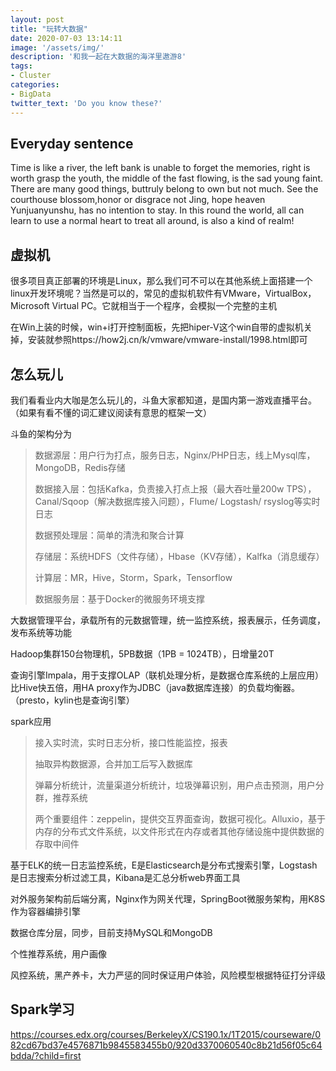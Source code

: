```yaml
---
layout: post
title: "玩转大数据"
date: 2020-07-03 13:14:11
image: '/assets/img/'
description: '和我一起在大数据的海洋里遨游8'
tags:
- Cluster
categories:
- BigData
twitter_text: 'Do you know these?'
---
```


## Everyday sentence

Time is like a river, the left bank is unable to forget the memories, right is worth grasp the youth, the middle of the fast flowing, is the sad young faint. There are many good things, buttruly belong to own but not much. See the courthouse blossom,honor or disgrace not Jing, hope heaven Yunjuanyunshu, has no intention to stay. In this round the world, all can learn to use a normal heart to treat all around, is also a kind of realm!

## 虚拟机

很多项目真正部署的环境是Linux，那么我们可不可以在其他系统上面搭建一个linux开发环境呢？当然是可以的，常见的虚拟机软件有VMware，VirtualBox，Microsoft Virtual PC。它就相当于一个程序，会模拟一个完整的主机

在Win上装的时候，win+i打开控制面板，先把hiper-V这个win自带的虚拟机关掉，安装就参照https://how2j.cn/k/vmware/vmware-install/1998.html即可

## 怎么玩儿

我们看看业内大咖是怎么玩儿的，斗鱼大家都知道，是国内第一游戏直播平台。（如果有看不懂的词汇建议阅读有意思的框架一文）

斗鱼的架构分为

> 数据源层：用户行为打点，服务日志，Nginx/PHP日志，线上Mysql库，MongoDB，Redis存储
>
> 数据接入层：包括Kafka，负责接入打点上报（最大吞吐量200w TPS），Canal/Sqoop（解决数据库接入问题），Flume/ Logstash/ rsyslog等实时日志
>
> 数据预处理层：简单的清洗和聚合计算
>
> 存储层：系统HDFS（文件存储），Hbase（KV存储），Kalfka（消息缓存）
>
> 计算层：MR，Hive，Storm，Spark，Tensorflow
>
> 数据服务层：基于Docker的微服务环境支撑

大数据管理平台，承载所有的元数据管理，统一监控系统，报表展示，任务调度，发布系统等功能

Hadoop集群150台物理机，5PB数据（1PB = 1024TB），日增量20T

查询引擎Impala，用于支撑OLAP（联机处理分析，是数据仓库系统的上层应用）比Hive快五倍，用HA proxy作为JDBC（java数据库连接）的负载均衡器。（presto，kylin也是查询引擎）

spark应用

> 接入实时流，实时日志分析，接口性能监控，报表
>
> 抽取异构数据源，合并加工后写入数据库
>
> 弹幕分析统计，流量渠道分析统计，垃圾弹幕识别，用户点击预测，用户分群，推荐系统
>
> 两个重要组件：zeppelin，提供交互界面查询，数据可视化。Alluxio，基于内存的分布式文件系统，以文件形式在内存或者其他存储设施中提供数据的存取中间件

基于ELK的统一日志监控系统，E是Elasticsearch是分布式搜索引擎，Logstash是日志搜索分析过滤工具，Kibana是汇总分析web界面工具

对外服务架构前后端分离，Nginx作为网关代理，SpringBoot微服务架构，用K8S作为容器编排引擎

数据仓库分层，同步，目前支持MySQL和MongoDB

个性推荐系统，用户画像

风控系统，黑产养卡，大力严惩的同时保证用户体验，风险模型根据特征打分评级

## Spark学习

https://courses.edx.org/courses/BerkeleyX/CS190.1x/1T2015/courseware/082cd67bd37e4576871b9845583455b0/920d3370060540c8b21d56f05c64bdda/?child=first





